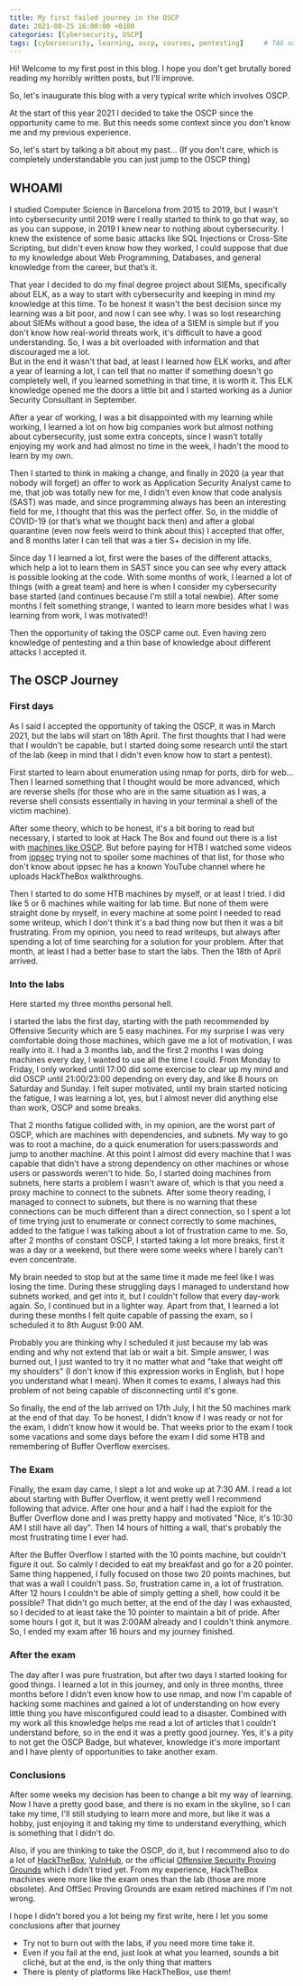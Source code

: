 ```yaml
---
title: My first failed journey in the OSCP 
date: 2021-08-25 16:00:00 +0100
categories: [Cybersecurity, OSCP]
tags: [cybersecurity, learning, oscp, courses, pentesting]     # TAG names should always be lowercase
---
```


Hi! Welcome to my first post in this blog. I hope you don't get brutally bored reading my horribly written posts, but I'll improve.

So, let's inaugurate this blog with a very typical write which involves OSCP.

At the start of this year 2021 I decided to take the OSCP since the opportunity came to me. But this needs some context since you don't know me and my previous experience.

So, let's start by talking a bit about my past... (If you don't care, which is completely understandable you can just jump to the OSCP thing)

## WHOAMI
I studied Computer Science in Barcelona from 2015 to 2019, but I wasn't into cybersecurity until 2019 were I really started to think to go that way, so as you can suppose, in 2019 I knew near to nothing about cybersecurity. I knew the existence of some basic attacks like SQL Injections or Cross-Site Scripting, but didn't even know how they worked, I could suppose that due to my knowledge about Web Programming, Databases, and general knowledge from the career, but that’s it.

That year I decided to do my final degree project about SIEMs, specifically about ELK, as a way to start with cybersecurity and keeping in mind my knowledge at this time. 
To be honest it wasn't the best decision since my learning was a bit poor, and now I can see why. I was so lost researching about SIEMs without a good base, the idea of a SIEM is simple but if you don't know how real-world threats work, it's difficult to have a good understanding. So, I was a bit overloaded with information and that discouraged me a lot.   
But in the end it wasn't that bad, at least I learned how ELK works, and after a year of learning a lot, I can tell that no matter if something doesn't go completely well, if you learned something in that time, it is worth it. This ELK knowledge opened me the doors a little bit and I started working as a Junior Security Consultant in September.

After a year of working, I was a bit disappointed with my learning while working, I learned a lot on how big companies work but almost nothing about cybersecurity, just some extra concepts, since I wasn't totally enjoying my work and had almost no time in the week, I hadn't the mood to learn by my own.

Then I started to think in making a change, and finally in 2020 (a year that nobody will forget) an offer to work as Application Security Analyst came to me, that job was totally new for me, I didn't even know that code analysis (SAST) was made, and since programming always has been an interesting field for me, I thought that this was the perfect offer. So, in the middle of COVID-19 (or that’s what we thought back then) and after a global quarantine (even now feels weird to think about this) I accepted that offer, and 8 months later I can tell that was a tier S+ decision in my life.

Since day 1 I learned a lot, first were the bases of the different attacks, which help a lot to learn them in SAST since you can see why every attack is possible looking at the code. With some months of work, I learned a lot of things (with a great team) and here is when I consider my cybersecurity base started (and continues because I'm still a total newbie). After some months I felt something strange, I wanted to learn more besides what I was learning from work, I was motivated!!

Then the opportunity of taking the OSCP came out. Even having zero knowledge of pentesting and a thin base of knowledge about different attacks I accepted it.


## The OSCP Journey
### First days
As I said I accepted the opportunity of taking the OSCP, it was in March 2021, but the labs will start on 18th April. The first thoughts that I had were that I wouldn't be capable, but I started doing some research until the start of the lab (keep in mind that I didn't even know how to start a pentest). 

First started to learn about enumeration using nmap for ports, dirb for web... Then I learned something that I thought would be more advanced, which are reverse shells (for those who are in the same situation as I was, a reverse shell consists essentially in having in your terminal a shell of the victim machine).

After some theory, which to be honest, it's a bit boring to read but necessary, I started to look at Hack The Box and found out there is a list with [machines like OSCP](https://docs.google.com/spreadsheets/d/1dwSMIAPIam0PuRBkCiDI88pU3yzrqqHkDtBngUHNCw8/edit#gid=1839402159). But before paying for HTB I watched some videos from [ippsec](https://www.youtube.com/channel/UCa6eh7gCkpPo5XXUDfygQQA) trying not to spoiler some machines of that list, for those who don't know about ippsec he has a known YouTube channel where he uploads HackTheBox walkthroughs.

Then I started to do some HTB machines by myself, or at least I tried. I did like 5 or 6 machines while waiting for lab time. But none of them were straight done by myself, in every machine at some point I needed to read some writeup, which I don't think it's a bad thing now but then it was a bit frustrating. From my opinion, you need to read writeups, but always after spending a lot of time searching for a solution for your problem. 
After that month, at least I had a better base to start the labs. Then the 18th of April arrived.

### Into the labs
Here started my three months personal hell.

I started the labs the first day, starting with the path recommended by Offensive Security which are 5 easy machines. For my surprise I was very comfortable doing those machines, which gave me a lot of motivation, I was really into it. I had a 3 months lab, and the first 2 months I was doing machines every day, I wanted to use all the time I could. From Monday to Friday, I only worked until 17:00 did some exercise to clear up my mind and did OSCP until 21:00/23:00 depending on every day, and like 8 hours on Saturday and Sunday. I felt super motivated, until my brain started noticing the fatigue, I was learning a lot, yes, but I almost never did anything else than work, OSCP and some breaks. 

That 2 months fatigue collided with, in my opinion, are the worst part of OSCP, which are machines with dependencies, and subnets.
My way to go was to root a machine, do a quick enumeration for users:passwords and jump to another machine. At this point I almost did every machine that I was capable that didn't have a strong dependency on other machines or whose users or passwords weren't to hide. 
So, I started doing machines from subnets, here starts a problem I wasn't aware of, which is that you need a proxy machine to connect to the subnets. After some theory reading, I managed to connect to subnets, but there is no warning that these connections can be much different than a direct connection, so I spent a lot of time trying just to enumerate or connect correctly to some machines, added to the fatigue I was talking about a lot of frustration came to me. So, after 2 months of constant OSCP, I started taking a lot more breaks, first it was a day or a weekend, but there were some weeks where I barely can't even concentrate. 

My brain needed to stop but at the same time it made me feel like I was losing the time. During these struggling days I managed to understand how subnets worked, and get into it, but I couldn't follow that every day-work again. So, I continued but in a lighter way. Apart from that, I learned a lot during these months I felt quite capable of passing the exam, so I scheduled it to 8th August 9:00 AM.

Probably you are thinking why I scheduled it just because my lab was ending and why not extend that lab or wait a bit. Simple answer, I was burned out, I just wanted to try it no matter what and "take that weight off my shoulders" (I don't know if this expression works in English, but I hope you understand what I mean). When it comes to exams, I always had this problem of not being capable of disconnecting until it's gone.

So finally, the end of the lab arrived on 17th July, I hit the 50 machines mark at the end of that day. To be honest, I didn't know if I was ready or not for the exam, I didn't know how it would be. That weeks prior to the exam I took some vacations and some days before the exam I did some HTB and remembering of Buffer Overflow exercises.

### The Exam
Finally, the exam day came, I slept a lot and woke up at 7:30 AM. I read a lot about starting with Buffer Overflow, it went pretty well I recommend following that advice. After one hour and a half I had the exploit for the Buffer Overflow done and I was pretty happy and motivated "Nice, it's 10:30 AM I still have all day". Then 14 hours of hitting a wall, that's probably the most frustrating time I ever had. 

After the Buffer Overflow I started with the 10 points machine, but couldn't figure it out. So calmly I decided to eat my breakfast and go for a 20 pointer. Same thing happened, I fully focused on those two 20 points machines, but that was a wall I couldn't pass. So, frustration came in, a lot of frustration. After 12 hours I couldn't be able of simply getting a shell, how could it be possible? That didn't go much better, at the end of the day I was exhausted, so I decided to at least take the 10 pointer to maintain a bit of pride. After some hours I got it, but it was 2:00AM already and I couldn't think anymore. So, I ended my exam after 16 hours and my journey finished.

### After the exam
The day after I was pure frustration, but after two days I started looking for good things. I learned a lot in this journey, and only in three months, three months before I didn't even know how to use nmap, and now I'm capable of hacking some machines and gained a lot of understanding on how every little thing you have misconfigured could lead to a disaster. Combined with my work all this knowledge helps me read a lot of articles that I couldn’t understand before, so in the end it was a pretty good journey. Yes, it's a pity to not get the OSCP Badge, but whatever, knowledge it's more important and I have plenty of opportunities to take another exam.

### Conclusions
After some weeks my decision has been to change a bit my way of learning. Now I have a pretty good base, and there is no exam in the skyline, so I can take my time, I'll still studying to learn more and more, but like it was a hobby, just enjoying it and taking my time to understand everything, which is something that I didn't do.

Also, if you are thinking to take the OSCP, do it, but I recommend also to do a lot of [HackTheBox](https://www.hackthebox.eu/), [VulnHub](https://www.vulnhub.com/), or the official [Offensive Security Proving Grounds](https://www.offensive-security.com/labs/individual/) which I didn’t tried yet. From my experience, HackTheBox machines were more like the exam ones than the lab (those are more obsolete). And OffSec Proving Grounds are exam retired machines if I'm not wrong.

I hope I didn't bored you a lot being my first write, here I let you some conclusions after that journey
- Try not to burn out with the labs, if you need more time take it.
- Even if you fail at the end, just look at what you learned, sounds a bit cliché, but at the end, is the only thing that matters
- There is plenty of platforms like HackTheBox, use them!
